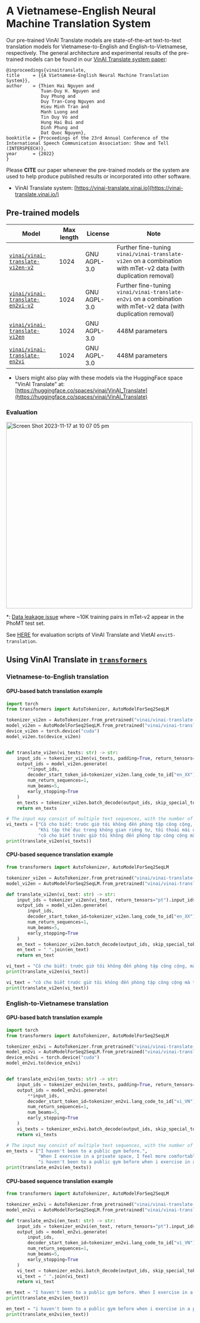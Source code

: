 # A Vietnamese-English Neural Machine Translation System

Our pre-trained VinAI Translate models are state-of-the-art text-to-text translation models for Vietnamese-to-English and English-to-Vietnamese, respectively. The general architecture and experimental results of the pre-trained models can be found in our [VinAI Translate system paper](https://www.isca-speech.org/archive/interspeech_2022/nguyen22e_interspeech.html):

    @inproceedings{vinaitranslate,
    title     = {{A Vietnamese-English Neural Machine Translation System}},
    author    = {Thien Hai Nguyen and 
                 Tuan-Duy H. Nguyen and 
                 Duy Phung and 
                 Duy Tran-Cong Nguyen and 
                 Hieu Minh Tran and 
                 Manh Luong and 
                 Tin Duy Vo and 
                 Hung Hai Bui and 
                 Dinh Phung and 
                 Dat Quoc Nguyen},
    booktitle = {Proceedings of the 23rd Annual Conference of the International Speech Communication Association: Show and Tell (INTERSPEECH)},
    year      = {2022}
    }
    
Please **CITE** our paper whenever the pre-trained models or the system are used to help produce published results or incorporated into other software.

- VinAI Translate system: [https://vinai-translate.vinai.io](https://vinai-translate.vinai.io/)

## Pre-trained models

Model | Max length | License | Note
---|---|---|---
[`vinai/vinai-translate-vi2en-v2`](https://huggingface.co/vinai/vinai-translate-vi2en-v2) | 1024 | GNU AGPL-3.0 | Further fine-tuning `vinai/vinai-translate-vi2en` on a combination with mTet-v2 data (with duplication removal)
[`vinai/vinai-translate-en2vi-v2`](https://huggingface.co/vinai/vinai-translate-en2vi-v2) | 1024 | GNU AGPL-3.0 | Further fine-tuning `vinai/vinai-translate-en2vi` on a combination with mTet-v2 data (with duplication removal)
[`vinai/vinai-translate-vi2en`](https://huggingface.co/vinai/vinai-translate-vi2en) | 1024 | GNU AGPL-3.0 | 448M parameters
[`vinai/vinai-translate-en2vi`](https://huggingface.co/vinai/vinai-translate-en2vi) | 1024 | GNU AGPL-3.0 | 448M parameters

- Users might also play with these models via the HuggingFace space "VinAI Translate" at: [https://huggingface.co/spaces/vinai/VinAI_Translate](https://huggingface.co/spaces/vinai/VinAI_Translate)

### Evaluation


<img width="500" alt="Screen Shot 2023-11-17 at 10 07 05 pm" src="https://github.com/VinAIResearch/VinAI_Translate/assets/2412555/ab968080-0502-467e-966c-38fb340ab327">

*: [Data leakage issue](https://github.com/vietai/mTet/issues/13) where ~10K training pairs in mTet-v2 appear in the PhoMT test set.

See [HERE](https://github.com/VinAIResearch/VinAI_Translate/issues/2#issuecomment-1784567623) for evaluation scripts of VinAI Translate and VietAI `envit5-translation`. 


## Using VinAI Translate in [`transformers`](https://github.com/huggingface/transformers)

### Vietnamese-to-English translation

#### GPU-based batch translation example

```python
import torch
from transformers import AutoTokenizer, AutoModelForSeq2SeqLM

tokenizer_vi2en = AutoTokenizer.from_pretrained("vinai/vinai-translate-vi2en-v2", src_lang="vi_VN")
model_vi2en = AutoModelForSeq2SeqLM.from_pretrained("vinai/vinai-translate-vi2en-v2")
device_vi2en = torch.device("cuda")
model_vi2en.to(device_vi2en)


def translate_vi2en(vi_texts: str) -> str:
    input_ids = tokenizer_vi2en(vi_texts, padding=True, return_tensors="pt").to(device_vi2en)
    output_ids = model_vi2en.generate(
        **input_ids,
        decoder_start_token_id=tokenizer_vi2en.lang_code_to_id["en_XX"],
        num_return_sequences=1,
        num_beams=5,
        early_stopping=True
    )
    en_texts = tokenizer_vi2en.batch_decode(output_ids, skip_special_tokens=True)
    return en_texts

# The input may consist of multiple text sequences, with the number of text sequences in the input ranging from 1 up to 8, 16, 32, or even higher, depending on the GPU memory.
vi_texts = ["Cô cho biết: trước giờ tôi không đến phòng tập công cộng, mà tập cùng giáo viên Yoga riêng hoặc tự tập ở nhà.",
            "Khi tập thể dục trong không gian riêng tư, tôi thoải mái dễ chịu hơn.",
            "cô cho biết trước giờ tôi không đến phòng tập công cộng mà tập cùng giáo viên yoga riêng hoặc tự tập ở nhà khi tập thể dục trong không gian riêng tư tôi thoải mái dễ chịu hơn"]
print(translate_vi2en(vi_texts))
```

#### CPU-based sequence translation example

```python
from transformers import AutoTokenizer, AutoModelForSeq2SeqLM

tokenizer_vi2en = AutoTokenizer.from_pretrained("vinai/vinai-translate-vi2en-v2", src_lang="vi_VN")
model_vi2en = AutoModelForSeq2SeqLM.from_pretrained("vinai/vinai-translate-vi2en-v2")

def translate_vi2en(vi_text: str) -> str:
    input_ids = tokenizer_vi2en(vi_text, return_tensors="pt").input_ids
    output_ids = model_vi2en.generate(
        input_ids,
        decoder_start_token_id=tokenizer_vi2en.lang_code_to_id["en_XX"],
        num_return_sequences=1,
        num_beams=5,
        early_stopping=True
    )
    en_text = tokenizer_vi2en.batch_decode(output_ids, skip_special_tokens=True)
    en_text = " ".join(en_text)
    return en_text

vi_text = "Cô cho biết: trước giờ tôi không đến phòng tập công cộng, mà tập cùng giáo viên Yoga riêng hoặc tự tập ở nhà. Khi tập thể dục trong không gian riêng tư, tôi thoải mái dễ chịu hơn."
print(translate_vi2en(vi_text))

vi_text = "cô cho biết trước giờ tôi không đến phòng tập công cộng mà tập cùng giáo viên yoga riêng hoặc tự tập ở nhà khi tập thể dục trong không gian riêng tư tôi thoải mái dễ chịu hơn"
print(translate_vi2en(vi_text))
```

### English-to-Vietnamese translation

#### GPU-based batch translation example

```python
import torch
from transformers import AutoTokenizer, AutoModelForSeq2SeqLM

tokenizer_en2vi = AutoTokenizer.from_pretrained("vinai/vinai-translate-en2vi-v2", src_lang="en_XX")
model_en2vi = AutoModelForSeq2SeqLM.from_pretrained("vinai/vinai-translate-en2vi-v2")
device_en2vi = torch.device("cuda")
model_en2vi.to(device_en2vi)


def translate_en2vi(en_texts: str) -> str:
    input_ids = tokenizer_en2vi(en_texts, padding=True, return_tensors="pt").to(device_en2vi)
    output_ids = model_en2vi.generate(
        **input_ids,
        decoder_start_token_id=tokenizer_en2vi.lang_code_to_id["vi_VN"],
        num_return_sequences=1,
        num_beams=5,
        early_stopping=True
    )
    vi_texts = tokenizer_en2vi.batch_decode(output_ids, skip_special_tokens=True)
    return vi_texts

# The input may consist of multiple text sequences, with the number of text sequences in the input ranging from 1 up to 8, 16, 32, or even higher, depending on the GPU memory.
en_texts = ["I haven't been to a public gym before.",
            "When I exercise in a private space, I feel more comfortable.",
            "i haven't been to a public gym before when i exercise in a private space i feel more comfortable"]
print(translate_en2vi(en_texts))
```

#### CPU-based sequence translation example

```python
from transformers import AutoTokenizer, AutoModelForSeq2SeqLM

tokenizer_en2vi = AutoTokenizer.from_pretrained("vinai/vinai-translate-en2vi-v2", src_lang="en_XX")
model_en2vi = AutoModelForSeq2SeqLM.from_pretrained("vinai/vinai-translate-en2vi-v2")

def translate_en2vi(en_text: str) -> str:
    input_ids = tokenizer_en2vi(en_text, return_tensors="pt").input_ids
    output_ids = model_en2vi.generate(
        input_ids,
        decoder_start_token_id=tokenizer_en2vi.lang_code_to_id["vi_VN"],
        num_return_sequences=1,
        num_beams=5,
        early_stopping=True
    )
    vi_text = tokenizer_en2vi.batch_decode(output_ids, skip_special_tokens=True)
    vi_text = " ".join(vi_text)
    return vi_text

en_text = "I haven't been to a public gym before. When I exercise in a private space, I feel more comfortable."
print(translate_en2vi(en_text))

en_text = "i haven't been to a public gym before when i exercise in a private space i feel more comfortable"
print(translate_en2vi(en_text))
```
